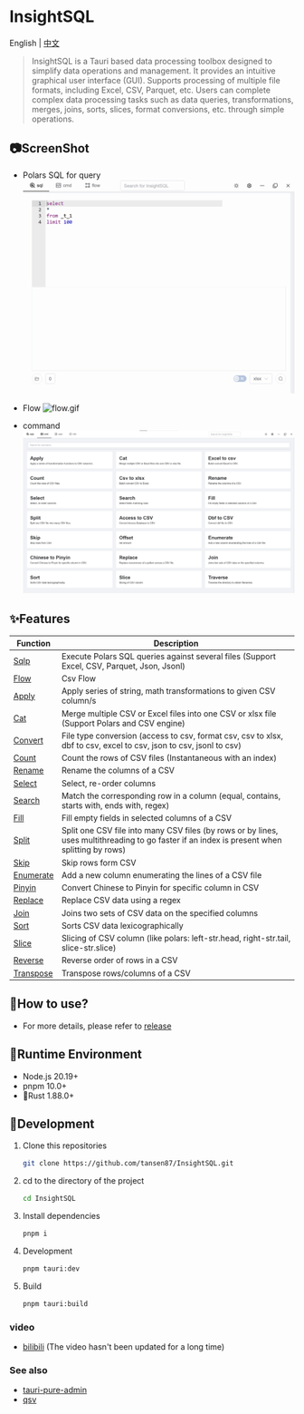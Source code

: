 <h1>InsightSQL</h1>

English | [中文](./README_CN.md)

> InsightSQL is a Tauri based data processing toolbox designed to simplify data operations and management. It provides an intuitive graphical user interface (GUI). Supports processing of multiple file formats, including Excel, CSV, Parquet, etc. Users can complete complex data processing tasks such as data queries, transformations, merges, joins, sorts, slices, format conversions, etc. through simple operations.


## 📷ScreenShot
* Polars SQL for query
  ![sqlp.gif](/docs/img/sqlp.gif)

* Flow
  ![flow.gif](/docs/img/flow.gif)

* command
  ![cmd.png](/docs/img/cmd.png)


## ✨Features
| Function | Description |
| ------- | ----------- |
| [Sqlp](./src-tauri/src/lib/cmd/sqlp.rs) | Execute Polars SQL queries against several files (Support Excel, CSV, Parquet, Json, Jsonl) |
| [Flow](./src-tauri/src/lib/flow/mod.rs) | Csv Flow |
| [Apply](./docs/apply.md) | Apply series of string, math transformations to given CSV column/s |
| [Cat](./docs/cat.md) | Merge multiple CSV or Excel files into one CSV or xlsx file (Support Polars and CSV engine) |
| [Convert](./src-tauri/src/lib/cmd/convert/mod.rs) | File type conversion (access to csv, format csv, csv to xlsx, dbf to csv, excel to csv, json to csv, jsonl to csv) |
| [Count](./docs/count.md) | Count the rows of CSV files (Instantaneous with an index) |
| [Rename](./docs/rename.md) | Rename the columns of a CSV |
| [Select](./docs/select.md) | Select, re-order columns |
| [Search](./docs/search.md) | Match the corresponding row in a column (equal, contains, starts with, ends with, regex) |
| [Fill](./docs/fill.md) | Fill empty fields in selected columns of a CSV |
| [Split](./docs/split.md) | Split one CSV file into many CSV files (by rows or by lines, uses multithreading to go faster if an index is present when splitting by rows) |
| [Skip](./docs/skip.md) | Skip rows form CSV |
| [Enumerate](./docs/enumerate.md) | Add a new column enumerating the lines of a CSV file |
| [Pinyin](./docs/pinyin.md) | Convert Chinese to Pinyin for specific column in CSV |
| [Replace](./docs/replace.md) | Replace CSV data using a regex |
| [Join](./docs/join.md) | Joins two sets of CSV data on the specified columns |
| [Sort](./docs/sort.md) | Sorts CSV data lexicographically |
| [Slice](./docs/str_slice.md) | Slicing of CSV column (like polars: left-str.head, right-str.tail, slice-str.slice) |
| [Reverse](./docs/reverse.md) | Reverse order of rows in a CSV |
| [Transpose](./docs/transpose.md) | Transpose rows/columns of a CSV |


## 🍖How to use?
* For more details, please refer to [release](https://github.com/tansen87/InsightSQL/releases/)


## 🏃‍Runtime Environment
* Node.js 20.19+
* pnpm 10.0+
* 🦀Rust 1.88.0+


## 🚀Development
1. Clone this repositories
   ```bash
   git clone https://github.com/tansen87/InsightSQL.git
   ```

2. cd to the directory of the project
   ```bash
   cd InsightSQL
   ```

3. Install dependencies
   ```bash
   pnpm i
   ```

4. Development
   ```bash
   pnpm tauri:dev
   ```

5. Build
   ```bash
   pnpm tauri:build
   ```


### video
* [bilibili](https://www.bilibili.com/video/BV1XS411c7zd/?spm_id_from=333.999.0.0&vd_source=5ee5270944c6e7a459e1311330bf455c) (The video hasn't been updated for a long time)


### See also
* [tauri-pure-admin](https://github.com/pure-admin/tauri-pure-admin)
* [qsv](https://github.com/jqnatividad/qsv)
